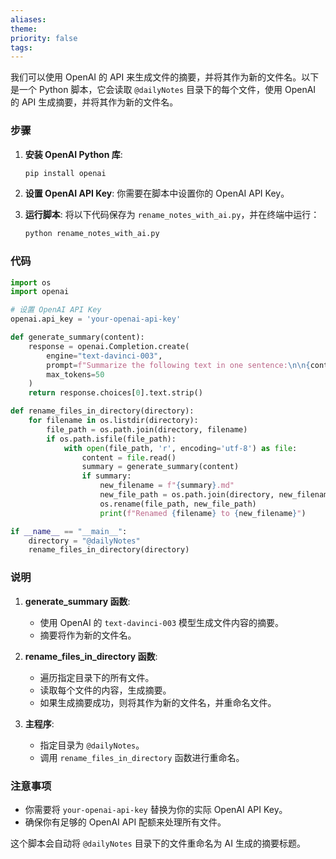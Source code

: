 ```yaml
---
aliases: 
theme: 
priority: false
tags:
---
```

我们可以使用 OpenAI 的 API 来生成文件的摘要，并将其作为新的文件名。以下是一个 Python 脚本，它会读取 `@dailyNotes` 目录下的每个文件，使用 OpenAI 的 API 生成摘要，并将其作为新的文件名。

### 步骤

1. **安装 OpenAI Python 库**:
   ```bash
   pip install openai
   ```

2. **设置 OpenAI API Key**:
   你需要在脚本中设置你的 OpenAI API Key。

3. **运行脚本**:
   将以下代码保存为 `rename_notes_with_ai.py`，并在终端中运行：
   ```bash
   python rename_notes_with_ai.py
   ```

### 代码

```python
import os
import openai

# 设置 OpenAI API Key
openai.api_key = 'your-openai-api-key'

def generate_summary(content):
    response = openai.Completion.create(
        engine="text-davinci-003",
        prompt=f"Summarize the following text in one sentence:\n\n{content}",
        max_tokens=50
    )
    return response.choices[0].text.strip()

def rename_files_in_directory(directory):
    for filename in os.listdir(directory):
        file_path = os.path.join(directory, filename)
        if os.path.isfile(file_path):
            with open(file_path, 'r', encoding='utf-8') as file:
                content = file.read()
                summary = generate_summary(content)
                if summary:
                    new_filename = f"{summary}.md"
                    new_file_path = os.path.join(directory, new_filename)
                    os.rename(file_path, new_file_path)
                    print(f"Renamed {filename} to {new_filename}")

if __name__ == "__main__":
    directory = "@dailyNotes"
    rename_files_in_directory(directory)
```

### 说明

1. **generate_summary 函数**:
   - 使用 OpenAI 的 `text-davinci-003` 模型生成文件内容的摘要。
   - 摘要将作为新的文件名。

2. **rename_files_in_directory 函数**:
   - 遍历指定目录下的所有文件。
   - 读取每个文件的内容，生成摘要。
   - 如果生成摘要成功，则将其作为新的文件名，并重命名文件。

3. **主程序**:
   - 指定目录为 `@dailyNotes`。
   - 调用 `rename_files_in_directory` 函数进行重命名。

### 注意事项

- 你需要将 `your-openai-api-key` 替换为你的实际 OpenAI API Key。
- 确保你有足够的 OpenAI API 配额来处理所有文件。

这个脚本会自动将 `@dailyNotes` 目录下的文件重命名为 AI 生成的摘要标题。